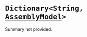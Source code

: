 # <code><span title="undefined">Dictionary</span><<span title="undefined">String</span>, <a href="null">AssemblyModel</a>></code>

Summary not provided.

